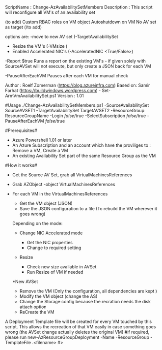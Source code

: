 ScriptName : Change-AzAvailabilitySetMembers
Description : This script will reconfigure all VM's of an availability set


(to add)
Custom RBAC roles on VM object
Autoshutdown on VM
No AV set as target
(/to add)

options are: 
-move to new AV set (-TargetAvailabilitySet <AvSetName>
- Resize the VM's (-VMsize <vmsize>)
- Enabled Accelerated NIC's (-AcceleratedNIC <True/False>)

-Report $true
  Runs a report on the existing VM's  - if given solely with SourceAVSet will not execute, but only create a JSON back for each VM
  
-PauseAfterEachVM
  Pauses after each VM for manual check
  
  
Author : Roelf Zomerman (https://blog.azureinfra.com)
Based on: Samir Farhat (https://buildwindows.wordpress.com) - Set-ArmVmAvailabilitySet.ps1
Version : 1.01

#Usage
    ./Change-AzAvailabilitySetMembers.ps1 -SourceAvailabilitySet SourceAVSET1 -TargetAvailabilitySet TargetAVSET2 -ResourceGroup ResourceGroupName -Login $false/$true -SelectSubscription $false/$true -PauseAfterEachVM $false/$true 

#Prerequisites#
- Azure Powershell 1.01 or later
- An Azure Subscription and an account which have the proviliges to : Remove a VM, Create a VM
- An existing Availability Set part of the same Resource Group as the VM

#How it works#
- Get the Source AV Set, grab all VirtualMachinesReferences 
- Grab AZObject -object VirtualMachinesReferences
- For each VM in the VirtualMachinesReferences
    - Get the VM object (JSON)
    - Save the JSON configuration to a file (To rebuild the VM wherever it goes wrong)
    
    Depending on the mode:
    * Change NIC Accelerated mode
      - Get the NIC properties
      - Change to required setting
    
    * Resize
      - Check new size available in AVSet
      - Run Resize of VM if needed
      
     *New AVSet
    - Remove the VM (Only the configuration, all dependencies are kept ) 
    - Modify the VM object (change the AS)
    - Change the Storage config because the recration needs the disk attach option
    - ReCreate the VM

    
A Deployment Template file will be created for every VM touched by this script. This allows the recreation of that VM easily in case something goes wrong (the AVSet change actually deletes the original VM)
#if required, please run new-AzResourceGroupDeployment -Name <deploymentName> -ResourceGroup <ResourceGroup> -TemplateFile .\<filename>
#>
